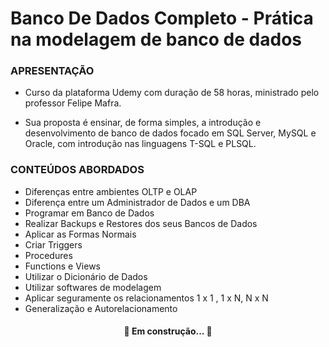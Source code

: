 # Banco De Dados Completo - Prática na modelagem de banco de dados</br>


### APRESENTAÇÃO

- Curso da plataforma Udemy com duração de 58 horas, ministrado pelo professor
Felipe Mafra.</br>

- Sua proposta é ensinar, de forma simples, a introdução e desenvolvimento de banco
de dados focado em SQL Server, MySQL e Oracle, com introdução nas linguagens T-SQL e PLSQL.

### CONTEÚDOS ABORDADOS

- Diferenças entre ambientes OLTP e OLAP</br>
- Diferença entre um Administrador de Dados e um DBA</br>
- Programar em Banco de Dados</br>
- Realizar Backups e Restores dos seus Bancos de Dados</br>
- Aplicar as Formas Normais</br>
- Criar Triggers</br>
- Procedures</br>
- Functions e Views</br>
- Utilizar o Dicionário de Dados</br>
- Utilizar softwares de modelagem</br>
- Aplicar seguramente os relacionamentos 1 x 1 , 1 x N, N x N</br>
- Generalização e Autorelacionamento</br>

<h4 align="center"> 
	🚧  Em construção...  🚧
</h4>
